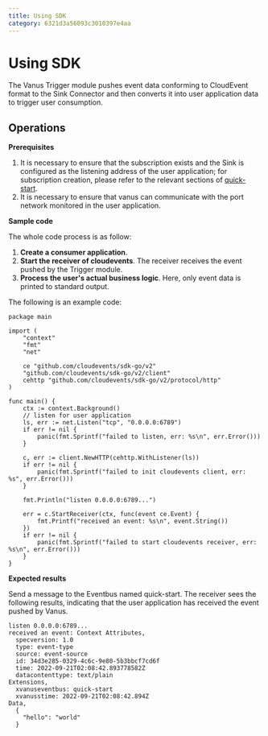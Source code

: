 ```yaml
---
title: Using SDK
category: 6321d3a56093c3010397e4aa
---
```


# Using SDK

The Vanus Trigger module pushes event data conforming to CloudEvent format to the Sink Connector and then converts it into user application data to trigger user consumption.

## Operations

**Prerequisites**

1. It is necessary to ensure that the subscription exists and the Sink is configured as the listening address of the user application; for subscription creation, please refer to the relevant sections of [quick-start](https://github.com/linkall-labs/docs/blob/main/vanus/quick-start.md#filter).
2. It is necessary to ensure that vanus can communicate with the port network monitored in the user application.

**Sample code**

The whole code process is as follow:
1. **Create a consumer application**.
2. **Start the receiver of cloudevents**. The receiver receives the event pushed by the Trigger module.
3. **Process the user's actual business logic**. Here, only event data is printed to standard output.

The following is an example code:
```golang
package main

import (
	"context"
	"fmt"
	"net"

	ce "github.com/cloudevents/sdk-go/v2"
	"github.com/cloudevents/sdk-go/v2/client"
	cehttp "github.com/cloudevents/sdk-go/v2/protocol/http"
)

func main() {
	ctx := context.Background()
	// listen for user application
	ls, err := net.Listen("tcp", "0.0.0.0:6789")
	if err != nil {
		panic(fmt.Sprintf("failed to listen, err: %s\n", err.Error()))
	}

	c, err := client.NewHTTP(cehttp.WithListener(ls))
	if err != nil {
		panic(fmt.Sprintf("failed to init cloudevents client, err: %s", err.Error()))
	}

	fmt.Println("listen 0.0.0.0:6789...")

	err = c.StartReceiver(ctx, func(event ce.Event) {
		fmt.Printf("received an event: %s\n", event.String())
	})
	if err != nil {
		panic(fmt.Sprintf("failed to start cloudevents receiver, err: %s\n", err.Error()))
	}
}

```

**Expected results**

Send a message to the Eventbus named quick-start. The receiver sees the following results, indicating that the user application has received the event pushed by Vanus.
```
listen 0.0.0.0:6789...
received an event: Context Attributes,
  specversion: 1.0
  type: event-type
  source: event-source
  id: 34d3e285-0329-4c6c-9e80-5b3bbcf7cd6f
  time: 2022-09-21T02:08:42.893778582Z
  datacontenttype: text/plain
Extensions,
  xvanuseventbus: quick-start
  xvanusstime: 2022-09-21T02:08:42.894Z
Data,
  {
    "hello": "world"
  }
```